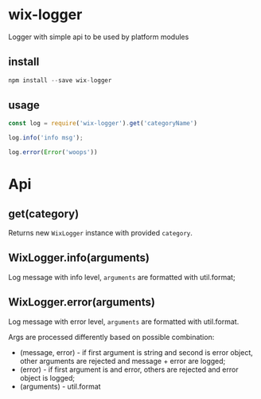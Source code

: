 # wix-logger

Logger with simple api to be used by platform modules

## install

```js 
npm install --save wix-logger
```

## usage

```js
const log = require('wix-logger').get('categoryName')

log.info('info msg');

log.error(Error('woops'))
```

# Api

## get(category)
Returns new `WixLogger` instance with provided `category`.

## WixLogger.info(arguments)
Log message with info level, `arguments` are formatted with util.format;

## WixLogger.error(arguments)
Log message with error level, `arguments` are formatted with util.format.

Args are processed differently based on possible combination:
 - (message, error) - if first argument is string and second is error object, other arguments are rejected and message + error are logged;
 - (error) - if first argument is and error, others are rejected and error object is logged;
 - (arguments) - util.format
